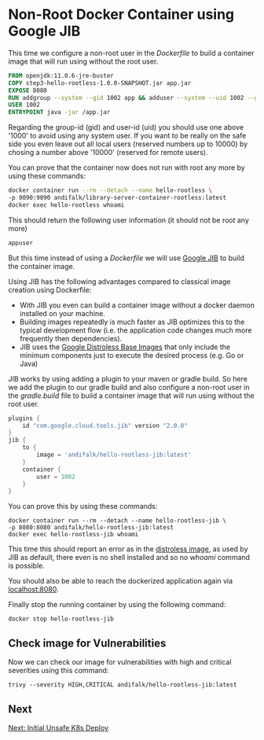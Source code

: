 # Non-Root Docker Container using Google JIB

This time we configure a non-root user in the _Dockerfile_ to build a container image that will run using
without the root user.

```dockerfile
FROM openjdk:11.0.6-jre-buster
COPY step3-hello-rootless-1.0.0-SNAPSHOT.jar app.jar
EXPOSE 8080
RUN addgroup --system --gid 1002 app && adduser --system --uid 1002 --gid 1002 appuser
USER 1002
ENTRYPOINT java -jar /app.jar
```

Regarding the group-id (gid) and user-id (uid) you should use one above '1000' to avoid using any system user.
If you want to be really on the safe side you even leave out all local users (reserved numbers up to 10000) by chosing a number above '10000' (reserved for remote users).

You can prove that the container now does not run with root any more by using these commands:

```bash
docker container run --rm --detach --name hello-rootless \
-p 9090:9090 andifalk/library-server-container-rootless:latest
docker exec hello-rootless whoami
```

This should return the following user information (it should not be root any more)

```bash
appuser
```

But this time instead of using a _Dockerfile_ we will use [Google JIB](https://github.com/GoogleContainerTools/jib) to build the container image.

Using JIB has the following advantages compared to classical image creation using Dockerfile:  

* With JIB you even can build a container image without a docker daemon installed on your machine.
* Building images repeatedly is much faster as JIB optimizes this to the typical development flow (i.e. the application code changes much more frequently then dependencies).
* JIB uses the [Google Distroless Base Images](https://github.com/GoogleContainerTools/distroless) that only include the minimum components just to execute the desired process (e.g. Go or Java)

JIB works by using adding a plugin to your maven or gradle build.
So here we add the plugin to our gradle build and also configure a non-root user in the _gradle.build_ file to build a container image that will run using
without the root user.

```groovy
plugins {
    id "com.google.cloud.tools.jib" version "2.0.0"
}
jib {
    to {
        image = 'andifalk/hello-rootless-jib:latest'
    }
    container {
        user = 1002
    }
}
```
  
You can prove this by using these commands:

```shell
docker container run --rm --detach --name hello-rootless-jib \
-p 8080:8080 andifalk/hello-rootless-jib:latest
docker exec hello-rootless-jib whoami
```

This time this should report an error as in the [distroless image](https://github.com/GoogleContainerTools/distroless), as used by JIB as default, there even is no shell installed and so no _whoami_ command is possible.

You should also be able to reach the dockerized application again via [localhost:8080](http://localhost:8080).

Finally stop the running container by using the following command:

```shell
docker stop hello-rootless-jib
```

## Check image for Vulnerabilities

Now we can check our image for vulnerabilities with high and critical severities using this command:

```shell
trivy --severity HIGH,CRITICAL andifalk/hello-rootless-jib:latest
```

## Next

[Next: Initial Unsafe K8s Deploy](../step5-initial-k8s-deploy)
